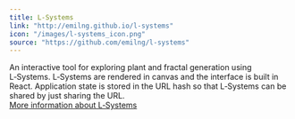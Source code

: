 ```yaml
---
title: L-Systems
link: "http://emilng.github.io/l-systems"
icon: "/images/l-systems_icon.png"
source: "https://github.com/emilng/l-systems"
---
```

An interactive tool for exploring plant and fractal generation using L&#8209;Systems. L&#8209;Systems are rendered in canvas and the interface is built in React. Application state is stored in the URL hash so that L&#8209;Systems can be shared by just sharing the URL.  
<a href="http://en.wikipedia.org/wiki/L-system" target="_blank">More information about L&#8209;Systems</a>